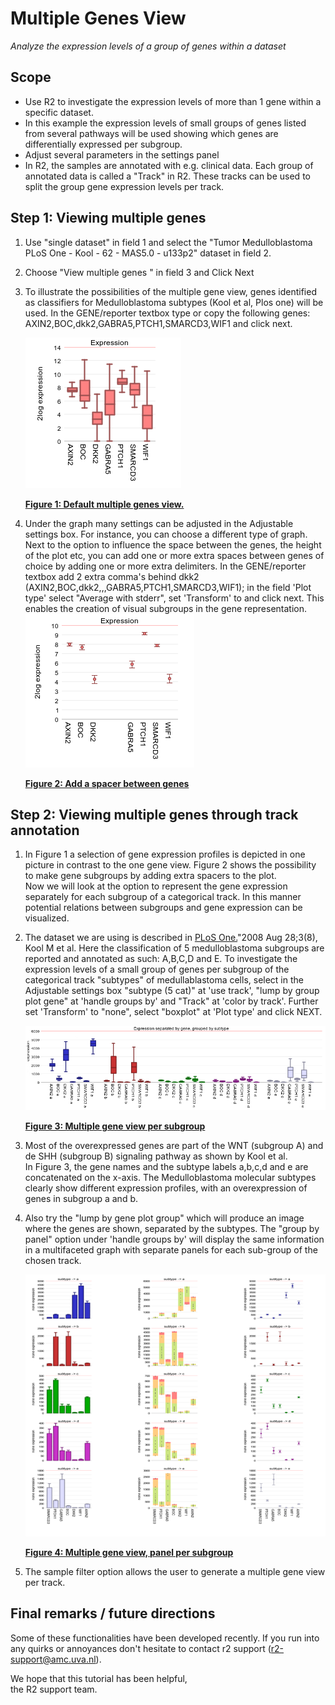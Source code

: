 <a id="multiple_genes_view"> </a>

Multiple Genes View
===================



*Analyze the expression levels of a group of genes within a dataset*



Scope
-----

-   Use R2 to investigate the expression levels of more than 1 gene
    within a specific dataset.
-   In this example the expression levels of small groups of genes
    listed from several pathways will be used showing which genes are
    differentially expressed per subgroup.
-   Adjust several parameters in the settings panel
-   In R2, the samples are annotated with e.g. clinical data. Each group
    of annotated data is called a "Track" in R2. These tracks can be
    used to split the group gene expression levels per track.





Step 1: Viewing multiple genes
---------------

1.  Use "single dataset" in field 1 and select the "Tumor
    Medulloblastoma PLoS One - Kool - 62 - MAS5.0 - u133p2" dataset in
    field 2.
2.  Choose "View multiple genes " in field 3 and Click Next
3.  To illustrate the possibilities of the multiple gene view, genes
    identified as classifiers for Medulloblastoma subtypes (Kool et al,
    Plos one) will be used. In the GENE/reporter textbox type or copy
    the following genes: AXIN2,BOC,dkk2,GABRA5,PTCH1,SMARCD3,WIF1
    and click next.
    
	![](_static/images/MultipleGenesView_Default.png "Figure    1: Default multiple geneview.")
	
	[**Figure    1: Default multiple genes view.**](_static/images/MultipleGenesView_Default.png)
	
4.  Under the graph many settings can be adjusted in the Adjustable settings box. For instance,
you can choose a different type of graph. Next to the option to influence the space between the genes, the height of the plot etc, you can add one or more extra spaces between genes of choice by adding one or more extra delimiters. 
In the GENE/reporter textbox add 2 extra comma's behind dkk2 (AXIN2,BOC,dkk2,,,GABRA5,PTCH1,SMARCD3,WIF1); 
in the field 'Plot type' select "Average with stderr", set 'Transform' to  and click next. This enables the creation of visual subgroups in the gene representation. 
    ![](_static/images/MultipleGenesView_ExtraSpacer.png "Figure    2: Add a spacer between genes")
    	
    [**Figure    2: Add a spacer between genes**](_static/images/MultipleGenesView_ExtraSpacer.png)
    	
  
Step 2: Viewing multiple genes through track annotation
---------------

1.  In Figure 1 a selection of gene expression profiles is depicted in
    one picture in contrast to the one gene view. Figure 2 shows the possibility to make gene subgroups by adding extra spacers to the plot.  
    Now we will look at the option to represent the gene expression separately for
    each subgroup of a categorical track. In this manner potential relations between subgroups and
    gene expression can be visualized.
2.  The dataset we are using is described in
    [PLoS One.](http://www.ncbi.nlm.nih.gov/pubmed/18769486)"2008
    Aug 28;3(8), Kool M et al. Here the classification of 5
    medulloblastoma subgroups are reported and annotated as such:
    A,B,C,D and E. To investigate the expression levels of a small group
    of genes per subgroup of the categorical track "subtypes" of medullablastoma cells, select in the Adjustable settings box
    "subtype (5 cat)" at 'use track', "lump by group plot gene" at 'handle
    groups by' and "Track" at 'color by track'. Further set 'Transform' to
    "none", select "boxplot" at 'Plot type' and click NEXT.

	![](_static/images/MultipleGenesView_perTrack.png "Figure    3: Multiple gene view per subgroup")
	
	[**Figure    3: Multiple gene view per subgroup**](_static/images/MultipleGenesView_perTrack.png)
	


3.  Most of the overexpressed genes are part of the WNT (subgroup A) and de SHH
    (subgroup B) signaling pathway as shown by Kool et al.  
    In Figure 3, the gene names and the subtype labels a,b,c,d and e are concatenated on the x-axis. 
    The Medulloblastoma molecular subtypes clearly show different expression profiles, with an overexpression of genes 
    in subgroup a and b. 
4.  Also try the "lump by gene plot group" which will produce an image
    where the genes are shown, separated by the subtypes. The "group by panel" option under 'handle groups by'
    will display the same information in a multifaceted graph with separate panels for each sub-group of the chosen track. 
    
	![](_static/images/MultipleGenesView_perTrack_v1.png "Figure    4: Multiple gene view, panel per subgroup")
	
	[**Figure    4: Multiple gene view, panel per subgroup**](_static/images/MultipleGenesView_perTrack_v1.png)
	


5.  The sample filter option allows the user to generate a multiple gene
    view per track.





Final remarks / future directions
---------------------------------



Some of these functionalities have been developed recently. If you run
into any quirks or annoyances don't hesitate to contact r2 support
(r2-support@amc.uva.nl).





We hope that this tutorial has been helpful,  
the R2 support team.


